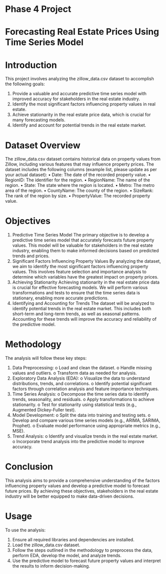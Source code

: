 # Phase 4 Project
# Forecasting Real Estate Prices Using Time Series Model

# Introduction

This project involves analyzing the zillow_data.csv dataset to accomplish the following goals:
1.	Provide a valuable and accurate predictive time series model with improved accuracy for stakeholders in the real estate industry.
2.	Identify the most significant factors influencing property values in real estate.
3.	Achieve stationarity in the real estate price data, which is crucial for many forecasting models.
4.	Identify and account for potential trends in the real estate market.

# Dataset Overview
The zillow_data.csv dataset contains historical data on property values from Zillow, including various features that may influence property prices. The dataset includes the following columns (example list, please update as per your actual dataset):
•	Date: The date of the recorded property value.
•	RegionID: The identifier for the region.
•	RegionName: The name of the region.
•	State: The state where the region is located.
•	Metro: The metro area of the region.
•	CountyName: The county of the region.
•	SizeRank: The rank of the region by size.
•	PropertyValue: The recorded property value.

# Objectives
1. Predictive Time Series Model
The primary objective is to develop a predictive time series model that accurately forecasts future property values. This model will be valuable for stakeholders in the real estate industry, enabling them to make informed decisions based on predicted trends and prices.
2. Significant Factors Influencing Property Values
By analyzing the dataset, we aim to identify the most significant factors influencing property values. This involves feature selection and importance analysis to determine which variables have the greatest impact on property prices.
3. Achieving Stationarity
Achieving stationarity in the real estate price data is crucial for effective forecasting models. We will perform various transformations and tests to ensure that the time series data is stationary, enabling more accurate predictions.
4. Identifying and Accounting for Trends
The dataset will be analyzed to identify potential trends in the real estate market. This includes both short-term and long-term trends, as well as seasonal patterns. Accounting for these trends will improve the accuracy and reliability of the predictive model.

# Methodology
The analysis will follow these key steps:
1.	Data Preprocessing:
o	Load and clean the dataset.
o	Handle missing values and outliers.
o	Transform data as needed for analysis.
2.	Exploratory Data Analysis (EDA):
o	Visualize the data to understand distributions, trends, and correlations.
o	Identify potential significant factors through correlation analysis and feature importance techniques.
3.	Time Series Analysis:
o	Decompose the time series data to identify trends, seasonality, and residuals.
o	Apply transformations to achieve stationarity.
o	Test for stationarity using statistical tests (e.g., Augmented Dickey-Fuller test).
4.	Model Development:
o	Split the data into training and testing sets.
o	Develop and compare various time series models (e.g., ARIMA, SARIMA, Prophet).
o	Evaluate model performance using appropriate metrics (e.g., MSE).
5.	Trend Analysis:
o	Identify and visualize trends in the real estate market.
o	Incorporate trend analysis into the predictive model to improve accuracy.

# Conclusion
This analysis aims to provide a comprehensive understanding of the factors influencing property values and develop a predictive model to forecast future prices. By achieving these objectives, stakeholders in the real estate industry will be better equipped to make data-driven decisions.

# Usage
To use the analysis:
1.	Ensure all required libraries and dependencies are installed.
2.	Load the zillow_data.csv dataset.
3.	Follow the steps outlined in the methodology to preprocess the data, perform EDA, develop the model, and analyze trends.
4.	Use the predictive model to forecast future property values and interpret the results to inform decision-making.

